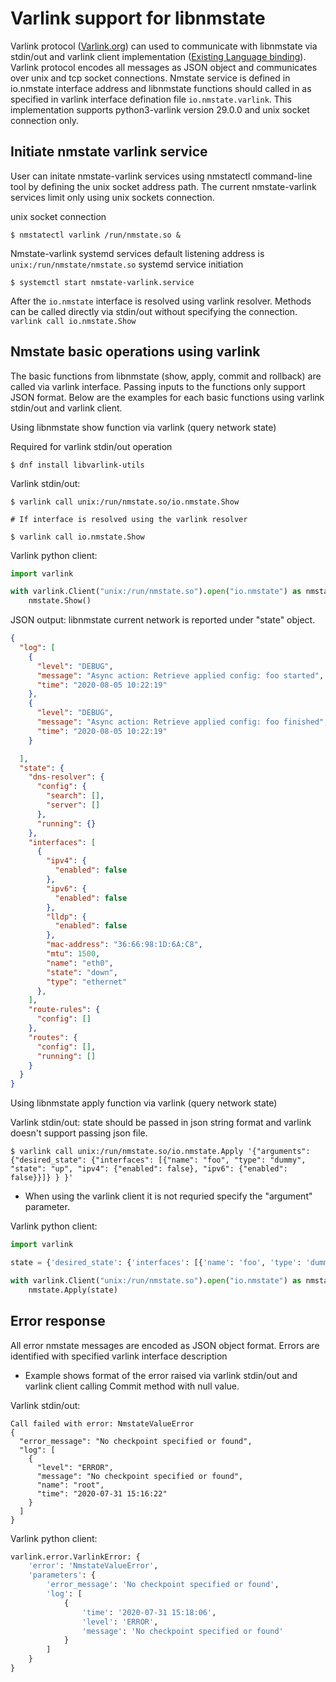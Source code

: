 # Varlink support for libnmstate
Varlink protocol ([Varlink.org](https://varlink.org/)) can used to communicate with libnmstate via stdin/out and varlink client implementation ([Existing Language binding](https://varlink.org/Language-Bindings#how-to-test-new-language-bindings)). Varlink protocol encodes all messages as JSON object and communicates over unix and tcp socket connections. Nmstate service is defined in io.nmstate interface address and libnmstate functions should called in as specified in varlink interface defination file `io.nmstate.varlink`. This implementation supports python3-varlink version 29.0.0 and unix socket connection only.


## Initiate nmstate varlink service
User can initate nmstate-varlink services using nmstatectl command-line tool by defining the unix socket address path. The current nmstate-varlink services limit only using unix sockets connection.

unix socket connection
```
$ nmstatectl varlink /run/nmstate.so &
```

Nmstate-varlink systemd services default listening address is ```unix:/run/nmstate/nmstate.so```
systemd service initiation
```
$ systemctl start nmstate-varlink.service
```
After the `io.nmstate` interface is resolved using varlink resolver. Methods can be called directly via stdin/out without specifying the connection.
`varlink call io.nmstate.Show`

## Nmstate basic operations using varlink
The basic functions from libnmstate (show, apply, commit and rollback) are called via varlink interface. Passing inputs to the functions only support JSON format. Below are the examples for each basic functions using varlink stdin/out and varlink client.

Using libnmstate show function via varlink (query network state)

Required for varlink stdin/out operation
```
$ dnf install libvarlink-utils
```

Varlink stdin/out:
```
$ varlink call unix:/run/nmstate.so/io.nmstate.Show

# If interface is resolved using the varlink resolver

$ varlink call io.nmstate.Show
```
Varlink python client:
```python
import varlink

with varlink.Client("unix:/run/nmstate.so").open("io.nmstate") as nmstate:
    nmstate.Show()
```
JSON output: libnmstate current network is reported under "state" object.
```json
{
  "log": [
    {
      "level": "DEBUG",
      "message": "Async action: Retrieve applied config: foo started",
      "time": "2020-08-05 10:22:19"
    },
    {
      "level": "DEBUG",
      "message": "Async action: Retrieve applied config: foo finished",
      "time": "2020-08-05 10:22:19"
    }

  ],
  "state": {
    "dns-resolver": {
      "config": {
        "search": [],
        "server": []
      },
      "running": {}
    },
    "interfaces": [
      {
        "ipv4": {
          "enabled": false
        },
        "ipv6": {
          "enabled": false
        },
        "lldp": {
          "enabled": false
        },
        "mac-address": "36:66:98:1D:6A:C8",
        "mtu": 1500,
        "name": "eth0",
        "state": "down",
        "type": "ethernet"
      },
    ],
    "route-rules": {
      "config": []
    },
    "routes": {
      "config": [],
      "running": []
    }
  }
}
```

Using libnmstate apply function via varlink (query network state)

Varlink stdin/out:
state should be passed in json string format and varlink doesn't support passing json file.
```
$ varlink call unix:/run/nmstate.so/io.nmstate.Apply '{"arguments": {"desired_state": {"interfaces": [{"name": "foo", "type": "dummy", "state": "up", "ipv4": {"enabled": false}, "ipv6": {"enabled": false}}]} } }'

```
* When using the varlink client it is not requried specify the "argument" parameter.

Varlink python client:
```python
import varlink

state = {'desired_state': {'interfaces': [{'name': 'foo', 'type': 'dummy', 'state': 'up', 'ipv4': {'enabled': False}, 'ipv6': {'enabled': False}}]} }

with varlink.Client("unix:/run/nmstate.so").open("io.nmstate") as nmstate:
    nmstate.Apply(state)
```

## Error response
All error nmstate messages are encoded as JSON object format. Errors are identified with specified varlink interface description

* Example shows format of the error raised via varlink stdin/out and varlink client calling Commit method with null value.

Varlink stdin/out:
```
Call failed with error: NmstateValueError
{
  "error_message": "No checkpoint specified or found",
  "log": [
    {
      "level": "ERROR",
      "message": "No checkpoint specified or found",
      "name": "root",
      "time": "2020-07-31 15:16:22"
    }
  ]
}
```
Varlink python client:
```python
varlink.error.VarlinkError: {
    'error': 'NmstateValueError',
    'parameters': {
        'error_message': 'No checkpoint specified or found',
        'log': [
            {
                'time': '2020-07-31 15:18:06',
                'level': 'ERROR',
                'message': 'No checkpoint specified or found'
            }
        ]
    }
}
```